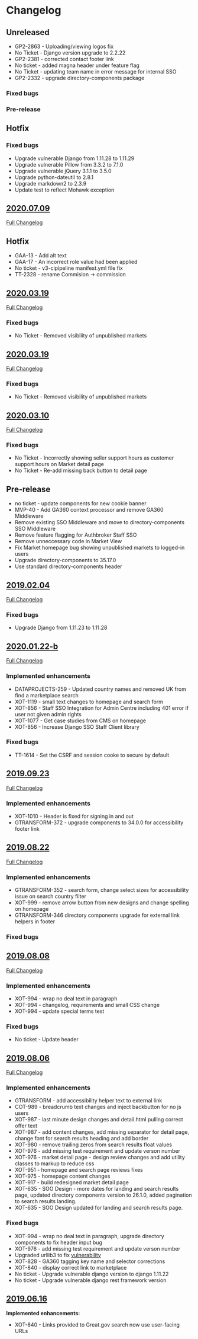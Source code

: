 # Changelog

## Unreleased
- GP2-2863 - Uploading/viewing logos fix
- No Ticket - Django version upgrade to 2.2.22
- GP2-2381 - corrected contact footer link
- No ticket - added magna header under feature flag
- No Ticket - updating team name in error message for internal SSO
- GP2-2332 - upgrade directory-components package

### Fixed bugs

### Pre-release

## Hotfix

### Fixed bugs

- Upgrade vulnerable Django from 1.11.28 to 1.11.29
- Upgrade vulnerable Pillow from 3.3.2 to 7.1.0
- Upgrade vulnerable jQuery 3.1.1 to 3.5.0
- Upgrade python-dateutil to 2.8.1
- Upgrade markdown2 to 2.3.9
- Update test to reflect Mohawk exception

## [2020.07.09](https://github.com/uktrade/navigator/releases/tag/2020.07.09)

[Full Changelog](https://github.com/uktrade/navigator/compare/2019.03.19...2020.07.09)

## Hotfix
- GAA-13 - Add alt text
- GAA-17 - An incorrect role value had been applied
- No ticket - v3-cipipeline manifest.yml file fix
- TT-2328 - rename Commision -> commission

## [2020.03.19](https://github.com/uktrade/navigator/releases/tag/2020.03.19)

[Full Changelog](https://github.com/uktrade/navigator/compare/2019.03.10...2020.03.19)

### Fixed bugs

- No Ticket - Removed visibility of unpublished markets

## [2020.03.19](https://github.com/uktrade/navigator/releases/tag/2020.03.19)

[Full Changelog](https://github.com/uktrade/navigator/compare/2019.03.10...2020.03.19)

### Fixed bugs

- No Ticket - Removed visibility of unpublished markets

## [2020.03.10](https://github.com/uktrade/navigator/releases/tag/2020.03.10)

[Full Changelog](https://github.com/uktrade/navigator/compare/2019.02.04...2020.03.10)

### Fixed bugs

- No Ticket - Incorrectly showing seller support hours as customer support hours on Market detail page
- No Ticket - Re-add missing back button to detail page

## Pre-release

- no ticket - update components for new cookie banner
- MVP-40 - Add GA360 context processor and remove GA360 Middleware
- Remove existing SSO Middleware and move to directory-components SSO Middleware
- Remove feature flagging for Authbroker Staff SSO
- Remove unneccessary code in Market View
- Fix Market homepage bug showing unpublished markets to logged-in users
- Upgrade directory-components to 35.17.0
- Use standard directory-components header

## [2019.02.04](https://github.com/uktrade/navigator/releases/tag/2019.02.04)

[Full Changelog](https://github.com/uktrade/navigator/compare/2020.01.22-b...2019.02.04)

### Fixed bugs

- Upgrade Django from 1.11.23 to 1.11.28

## [2020.01.22-b](https://github.com/uktrade/navigator/releases/tag/2020.01.22-b)

[Full Changelog](https://github.com/uktrade/navigator/compare/2019.09.23...2020.01.22-b)

### Implemented enhancements

- DATAPROJECTS-259 - Updated country names and removed UK from find a marketplace search
- XOT-1119 - small text changes to homepage and search form
- XOT-856 - Staff SSO Integration for Admin Centre including 401 error if user not given admin rights
- XOT-1077 - Get case studies from CMS on homepage
- XOT-856 - Increase Django SSO Staff Client library

### Fixed bugs

- TT-1614 - Set the CSRF and session cooke to secure by default

## [2019.09.23](https://github.com/uktrade/navigator/releases/tag/2019.09.23)

[Full Changelog](https://github.com/uktrade/navigator/compare/2019.08.22...2019.09.23)

### Implemented enhancements

- XOT-1010 - Header is fixed for signing in and out
- GTRANSFORM-372 - upgrade components to 34.0.0 for accessibility footer link

## [2019.08.22](https://github.com/uktrade/navigator/releases/tag/2019.08.22)

[Full Changelog](https://github.com/uktrade/navigator/compare/2019.08.08...2019.08.22)

### Implemented enhancements

- GTRANSFORM-352 - search form, change select sizes for accessibility issue on search country filter
- XOT-999 - remove arrow button from new designs and change spelling on homepage
- GTRANSFORM-346 directory components upgrade for external link helpers in footer

### Fixed bugs

## [2019.08.08](https://github.com/uktrade/navigator/releases/tag/2019.08.08)

[Full Changelog](https://github.com/uktrade/navigator/compare/2019.08.06...2019.08.08)

### Implemented enhancements

- XOT-994 - wrap no deal text in paragraph
- XOT-994 - changelog, requirements and small CSS change
- XOT-994 - update special terms test

### Fixed bugs

- No ticket - Update header

## [2019.08.06](https://github.com/uktrade/navigator/releases/tag/2019.08.06)

[Full Changelog](https://github.com/uktrade/navigator/compare/cba35dba000639efa336db8904bc7e5331feef0f..2019.08.06)

### Implemented enhancements

- GTRANSFORM - add accessibility helper text to external link
- COT-989 - breadcrumb text changes and inject backbutton for no js users
- XOT-987 - last minute design changes and detail.html pulling correct offer text
- XOT-987 - add content changes, add missing separator for detail page, change font for search results heading and add border
- XOT-980 - remove trailing zeros from search results float values
- XOT-976 - add missing test requirement and update verson number
- XOT-976 - market detail page - design review changes and add utility classes to markup to reduce css
- XOT-951 - homepage and search page reviews fixes
- XOT-975 - homepage content changes
- XOT-917 - build redesigned market detail page
- XOT-635 - SOO Design - more dates for landing and search results page, updated directory components version to 26.1.0, added pagination to search results landing.
- XOT-635 - SOO Design updated for landing and search results page.

### Fixed bugs

- XOT-994 - wrap no deal text in paragraph, upgrade directory components to fix header input bug
- XOT-976 - add missing test requirement and update verson number
- Upgraded urllib3 to fix [vulnerability](https://nvd.nist.gov/vuln/detail/CVE-2019-11324)
- XOT-828 - GA360 tagging key name and selector corrections
- XOT-840 - display correct link to marketplace
- No ticket - Upgrade vulnerable django version to django 1.11.22
- No ticket - Upgrade vulnerable django rest framework version

## [2019.06.16](https://github.com/uktrade/navigator/releases/tag/2019.06.16)

**Implemented enhancements:**

- XOT-840 - Links provided to Great.gov search now use user-facing URLs
